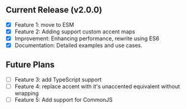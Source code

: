 ## Current Release (v2.0.0)

- [x] Feature 1: move to ESM
- [x] Feature 2: Adding support custom accent maps
- [x] Improvement: Enhancing performance, rewrite using ES6
- [x] Documentation: Detailed examples and use cases.

## Future Plans

- [ ] Feature 3: add TypeScript support
- [ ] Feature 4: replace accent with it's unaccented equivalent without wrapping
- [ ] Feature 5: Add support for CommonJS
